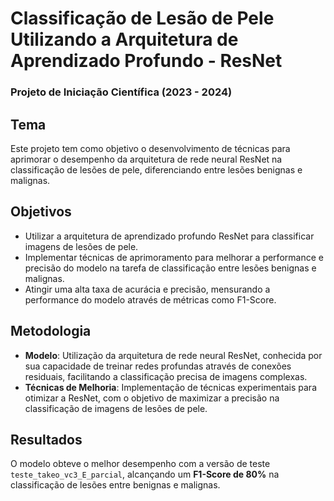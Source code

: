 # Classificação de Lesão de Pele Utilizando a Arquitetura de Aprendizado Profundo - ResNet

### Projeto de Iniciação Científica (2023 - 2024)

## Tema
Este projeto tem como objetivo o desenvolvimento de técnicas para aprimorar o desempenho da arquitetura de rede neural ResNet na classificação de lesões de pele, diferenciando entre lesões benignas e malignas.

## Objetivos
- Utilizar a arquitetura de aprendizado profundo ResNet para classificar imagens de lesões de pele.
- Implementar técnicas de aprimoramento para melhorar a performance e precisão do modelo na tarefa de classificação entre lesões benignas e malignas.
- Atingir uma alta taxa de acurácia e precisão, mensurando a performance do modelo através de métricas como F1-Score.

## Metodologia
- **Modelo**: Utilização da arquitetura de rede neural ResNet, conhecida por sua capacidade de treinar redes profundas através de conexões residuais, facilitando a classificação precisa de imagens complexas.
- **Técnicas de Melhoria**: Implementação de técnicas experimentais para otimizar a ResNet, com o objetivo de maximizar a precisão na classificação de imagens de lesões de pele.

## Resultados
O modelo obteve o melhor desempenho com a versão de teste `teste_takeo_vc3_E_parcial`, alcançando um **F1-Score de 80%** na classificação de lesões entre benignas e malignas.
